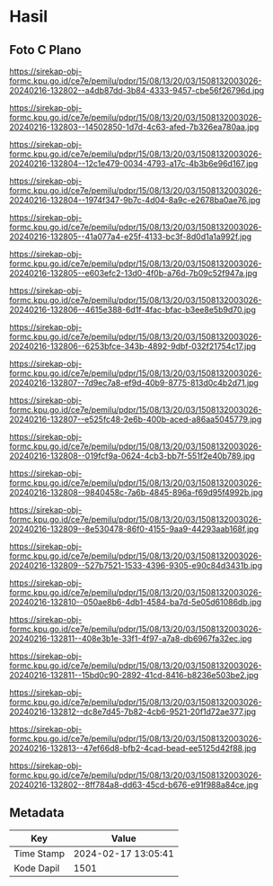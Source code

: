 # Hasil

## Foto C Plano

https://sirekap-obj-formc.kpu.go.id/ce7e/pemilu/pdpr/15/08/13/20/03/1508132003026-20240216-132802--a4db87dd-3b84-4333-9457-cbe56f26796d.jpg

https://sirekap-obj-formc.kpu.go.id/ce7e/pemilu/pdpr/15/08/13/20/03/1508132003026-20240216-132803--14502850-1d7d-4c63-afed-7b326ea780aa.jpg

https://sirekap-obj-formc.kpu.go.id/ce7e/pemilu/pdpr/15/08/13/20/03/1508132003026-20240216-132804--12c1e479-0034-4793-a17c-4b3b6e96d167.jpg

https://sirekap-obj-formc.kpu.go.id/ce7e/pemilu/pdpr/15/08/13/20/03/1508132003026-20240216-132804--1974f347-9b7c-4d04-8a9c-e2678ba0ae76.jpg

https://sirekap-obj-formc.kpu.go.id/ce7e/pemilu/pdpr/15/08/13/20/03/1508132003026-20240216-132805--41a077a4-e25f-4133-bc3f-8d0d1a1a992f.jpg

https://sirekap-obj-formc.kpu.go.id/ce7e/pemilu/pdpr/15/08/13/20/03/1508132003026-20240216-132805--e603efc2-13d0-4f0b-a76d-7b09c52f947a.jpg

https://sirekap-obj-formc.kpu.go.id/ce7e/pemilu/pdpr/15/08/13/20/03/1508132003026-20240216-132806--4615e388-6d1f-4fac-bfac-b3ee8e5b9d70.jpg

https://sirekap-obj-formc.kpu.go.id/ce7e/pemilu/pdpr/15/08/13/20/03/1508132003026-20240216-132806--6253bfce-343b-4892-9dbf-032f21754c17.jpg

https://sirekap-obj-formc.kpu.go.id/ce7e/pemilu/pdpr/15/08/13/20/03/1508132003026-20240216-132807--7d9ec7a8-ef9d-40b9-8775-813d0c4b2d71.jpg

https://sirekap-obj-formc.kpu.go.id/ce7e/pemilu/pdpr/15/08/13/20/03/1508132003026-20240216-132807--e525fc48-2e6b-400b-aced-a86aa5045779.jpg

https://sirekap-obj-formc.kpu.go.id/ce7e/pemilu/pdpr/15/08/13/20/03/1508132003026-20240216-132808--019fcf9a-0624-4cb3-bb7f-551f2e40b789.jpg

https://sirekap-obj-formc.kpu.go.id/ce7e/pemilu/pdpr/15/08/13/20/03/1508132003026-20240216-132808--9840458c-7a6b-4845-896a-f69d95f4992b.jpg

https://sirekap-obj-formc.kpu.go.id/ce7e/pemilu/pdpr/15/08/13/20/03/1508132003026-20240216-132809--8e530478-86f0-4155-9aa9-44293aab168f.jpg

https://sirekap-obj-formc.kpu.go.id/ce7e/pemilu/pdpr/15/08/13/20/03/1508132003026-20240216-132809--527b7521-1533-4396-9305-e90c84d3431b.jpg

https://sirekap-obj-formc.kpu.go.id/ce7e/pemilu/pdpr/15/08/13/20/03/1508132003026-20240216-132810--050ae8b6-4db1-4584-ba7d-5e05d61086db.jpg

https://sirekap-obj-formc.kpu.go.id/ce7e/pemilu/pdpr/15/08/13/20/03/1508132003026-20240216-132811--408e3b1e-33f1-4f97-a7a8-db6967fa32ec.jpg

https://sirekap-obj-formc.kpu.go.id/ce7e/pemilu/pdpr/15/08/13/20/03/1508132003026-20240216-132811--15bd0c90-2892-41cd-8416-b8236e503be2.jpg

https://sirekap-obj-formc.kpu.go.id/ce7e/pemilu/pdpr/15/08/13/20/03/1508132003026-20240216-132812--dc8e7d45-7b82-4cb6-9521-20f1d72ae377.jpg

https://sirekap-obj-formc.kpu.go.id/ce7e/pemilu/pdpr/15/08/13/20/03/1508132003026-20240216-132813--47ef66d8-bfb2-4cad-bead-ee5125d42f88.jpg

https://sirekap-obj-formc.kpu.go.id/ce7e/pemilu/pdpr/15/08/13/20/03/1508132003026-20240216-132802--8ff784a8-dd63-45cd-b676-e91f988a84ce.jpg


## Metadata

| Key        | Value               |
| ---------- | ------------------- |
| Time Stamp | 2024-02-17 13:05:41 |
| Kode Dapil | 1501                |



